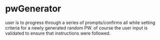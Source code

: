 # pwGenerator
user is to progress through a series of prompts/confirms all while setting criteria for a newly generated random PW. of course the user input is validated to ensure that instructions were followed.
